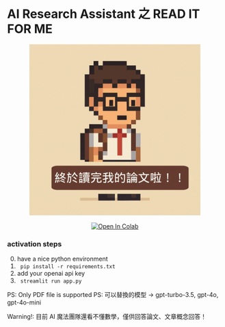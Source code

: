 # AI Research Assistant 之 READ IT FOR ME

<p align="center">
  <img src="./doc/anime.gif" alt="讀論文神器" width="400"/>
</p>

<p align="center">
  <a href="https://colab.research.google.com/drive/1u17KOR_ijpf_JMcRs0AAtM4CCo1FlwvG?usp=sharing" target="_blank">
    <img src="https://colab.research.google.com/assets/colab-badge.svg" alt="Open In Colab"/>
  </a>
</p>

### activation steps

0. have a nice python environment
1. ``` pip install -r requirements.txt```
2. add your openai api key
3. ``` streamlit run app.py```

PS: Only PDF file is supported
PS: 可以替換的模型 -> gpt-turbo-3.5, gpt-4o, gpt-4o-mini


Warning!: 目前 AI 魔法團隊還看不懂數學，僅供回答論文、文章概念回答！
